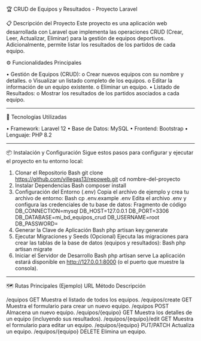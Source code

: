 🏆 CRUD de Equipos y Resultados - Proyecto Laravel

📋 Descripción del Proyecto
Este proyecto es una aplicación web desarrollada con Laravel que implementa las operaciones CRUD (Crear, Leer, Actualizar, Eliminar) para la gestión de equipos deportivos. Adicionalmente, permite listar los resultados de los partidos de cada equipo.

⚙️ Funcionalidades Principales

•	Gestión de Equipos (CRUD):
o	Crear nuevos equipos con su nombre y detalles.
o	Visualizar un listado completo de los equipos.
o	Editar la información de un equipo existente.
o	Eliminar un equipo.
•	Listado de Resultados:
o	Mostrar los resultados de los partidos asociados a cada equipo.
________________________________________
🚀 Tecnologías Utilizadas

•	Framework: Laravel 12
•	Base de Datos: MySQL 
•	Frontend: Bootstrap 
•	Lenguaje: PHP 8.2

________________________________________
📦 Instalación y Configuración
Sigue estos pasos para configurar y ejecutar el proyecto en tu entorno local:
1. Clonar el Repositorio
Bash
git clone https://github.com/villegas13/repoweb.git
cd nombre-del-proyecto
2. Instalar Dependencias
Bash
composer install
3. Configuración del Entorno (.env)
Copia el archivo de ejemplo y crea tu archivo de entorno:
Bash
cp .env.example .env
Edita el archivo .env y configura las credenciales de tu base de datos:
Fragmento de código
DB_CONNECTION=mysql
DB_HOST=127.0.0.1
DB_PORT=3306
DB_DATABASE=mi_bd_equipos_crud
DB_USERNAME=root
DB_PASSWORD=
4. Generar la Clave de Aplicación
Bash
php artisan key:generate
5. Ejecutar Migraciones y Seeds (Opcional)
Ejecuta las migraciones para crear las tablas de la base de datos (equipos y resultados):
Bash
php artisan migrate
6. Iniciar el Servidor de Desarrollo
Bash
php artisan serve
La aplicación estará disponible en http://127.0.0.1:8000 (o el puerto que muestre la consola).
________________________________________
🗺️ Rutas Principales (Ejemplo)
URL	Método	Descripción

/equipos	GET	Muestra el listado de todos los equipos.
/equipos/create	GET	Muestra el formulario para crear un nuevo equipo.
/equipos	POST	Almacena un nuevo equipo.
/equipos/{equipo}	GET	Muestra los detalles de un equipo (incluyendo sus resultados).
/equipos/{equipo}/edit	GET	Muestra el formulario para editar un equipo.
/equipos/{equipo}	PUT/PATCH	Actualiza un equipo.
/equipos/{equipo}	DELETE	Elimina un equipo.
